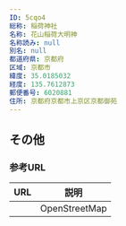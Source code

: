 ```yaml
---
ID: 5cqo4
総称: 稲荷神社
名称: 花山稲荷大明神
名称読み: null
別名: null
都道府県: 京都府
区域: 京都市
緯度: 35.0185032
経度: 135.7612873
郵便番号: 6020881
住所: 京都府京都市上京区京都御苑
---
```


## その他

### 参考URL

| URL | 説明          |
| --- | ------------- |
|     | OpenStreetMap |

